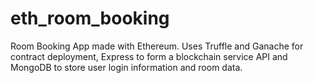 # eth_room_booking

Room Booking App made with Ethereum. Uses Truffle and Ganache for contract deployment, Express to form a blockchain service API and MongoDB to store user login information and room data.
